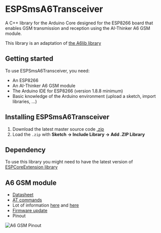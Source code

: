 # ESPSmsA6Transceiver

A C++ library for the Arduino Core designed for the ESP8266 board that enables GSM transmission and reception using the AI-Thinker A6 GSM module.

This library is an adaptation of
[the A6lib library](https://github.com/skorokithakis/A6lib)

## Getting started

To use ESPSmsA6Transceiver, you need:

* An ESP8266
* An AI-Thinker A6 GSM module
* The Arduino IDE for ESP8266 (version 1.8.8 minimum)
* Basic knowledge of the Arduino environment (upload a sketch, import libraries, ...)

## Installing ESPSmsA6Transceiver

1. Download the latest master source code [.zip](https://github.com/gerald-guiony/ESPSmsA6Transceiver/archive/master.zip)
2. Load the `.zip` with **Sketch → Include Library → Add .ZIP Library**

## Dependency

To use this library you might need to have the latest version of [ESPCoreExtension library](https://github.com/gerald-guiony/ESPCoreExtension)

## A6 GSM module

* [Datasheet](https://github.com/gerald-guiony/ESPSmsA6Transceiver/blob/master/docs/A6_A7_A6C_datasheet-EN.pdf)
* [AT commands](https://github.com/gerald-guiony/ESPSmsA6Transceiver/blob/master/docs/A6_AT_commands.pdf)
* Lot of information [here](https://www.electrodragon.com/w/GSM_GPRS_A6_Module) and [here](https://lastminuteengineers.com/a6-gsm-gprs-module-arduino-tutorial/)
* [Firmware update](https://www.iot-experiments.com/ai-thinker-a6-module-firmware-update/)
* Pinout

![A6 GSM Pinout](https://lastminuteengineers.com/wp-content/uploads/arduino/A6-GSM-GPRS-Module-Pinout.png)
